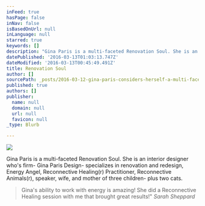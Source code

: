 ```yaml
---
inFeed: true
hasPage: false
inNav: false
isBasedOnUrl: null
inLanguage: null
starred: true
keywords: []
description: "Gina Paris is a multi-faceted Renovation Soul. She is an interior designer who's firm- Gina Paris Design- specializes in renovation and redesign, Energy Angel,\_Reconnective Healing® Practitioner (certified in Reconnective Healing Animals®), \_speaker, wife, and mother of three children- plus two cats. \_"
datePublished: '2016-03-13T01:03:13.747Z'
dateModified: '2016-03-13T00:45:49.491Z'
title: Renovation Soul
author: []
sourcePath: _posts/2016-03-12-gina-paris-considers-herself-a-multi-faceted-renovation-soul.md
published: true
authors: []
publisher:
  name: null
  domain: null
  url: null
  favicon: null
_type: Blurb

---
```

![](https://the-grid-user-content.s3-us-west-2.amazonaws.com/37892db0-b60c-475f-b2f0-35881f8890d1.jpg)

Gina Paris is a multi-faceted Renovation Soul. She is an interior designer who's firm- Gina Paris Design- specializes in renovation and redesign, Energy Angel, Reconnective Healing(r) Practitioner,  Reconnective Animals(r),  speaker, wife, and mother of three children- plus two cats.  
> 
> Gina's ability to work with energy is amazing! She did a Reconnective Healing session with me that brought great results!" _Sarah Sheppard_